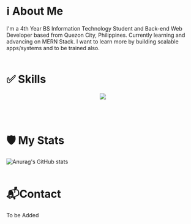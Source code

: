 # ℹ About Me
I'm a 4th Year BS Information Technology Student and Back-end Web Developer based from Quezon City, Philippines. Currently learning and advancing on MERN Stack. I want to learn more by building scalable apps/systems and to be trained also.
<br><br>

# ✅ Skills
<p align="center">
  <a href="https://skillicons.dev">
    <img src="https://skillicons.dev/icons?i=html,css,bootstrap,js,php,laravel,react,nodejs,mysql,mongodb,git,github,nginx,linux" />
  </a>
</p>
<br><br>

# 🛡 My Stats
![Anurag's GitHub stats](https://github-readme-stats.vercel.app/api?username=acxgray&count_private=true&include_all_commits=true&show_icons=true&theme=tokyonight)
<br><br>

# 📬Contact
To be Added
